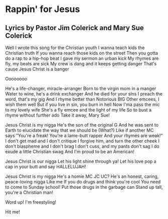 # Rappin' for Jesus
## Lyrics by Pastor Jim Colerick and Mary Sue Colerick

Well I wrote this song for the Christian youth
I wanna teach kids the Christian truth
If you wanna reach those kids on the street
Then you gotta do a rap to a hip-hop beat
I gave my sermon an urban kick
My rhymes are fly, my beats are sick
My crew is dang and it keeps getting danger 
That's cause Jesus Christ is a banger

Oooooooo

He's a life-changer, miracle-arranger
Born to the virgin mom in a manger
Water to wine, he's a drink exchanger
And he died for your sins
I preach the word, that's my gig
And I rhyme better than Notorious BIG
Other emcees, I wish them well
But if you live in sin, you burn in hell
Now I'ma pass the mic to my lovely wife
She's a fly emcee and the light of my life
So to bust a rhyme without further ado
Take it away, Mary Sue!

Jesus Christ is my nigga
He's the son of the original G
And he was sent to Earth to elucidate the way that we should be
(What?)
Like if another MC says
"You're a freak!
You're a lame-butt rapper
And your rhymes are weak!"
I don't get mad and I don't critique
I forgive him, and turn the other cheek
I don't blaspheme and I don't brag
I don't cuss, and my pants don't sag
I do exude a little Christian swag
And I'm proud to be an American!

Jesus Christ is our nigga
Let his light shine through ya!
Let his love pop a cap in your butt and say HALLELUJAH!

Jesus Christ is my nigga
He's a homie MC JC UC?
He's an honest, caring, peace-loving nigga
Like me
If you do drugs and think you're cool
You need to come to Sunday school!
Put those drugs in the garbage can
Stand up tall, you're a Christian man!

Word up!
I'm freestyling!

Hit me!
